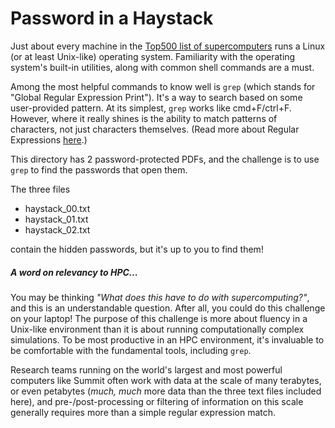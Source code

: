 # Password in a Haystack

Just about every machine in the [Top500 list of supercomputers](https://www.top500.org/list/2019/06/) runs a Linux (or at least Unix-like) operating system. Familiarity with the operating system's built-in utilities, along with common shell commands are a must.

Among the most helpful commands to know well is `grep` (which stands for "Global Regular Expression Print"). It's a way to search based on some user-provided pattern. At its simplest, `grep` works like cmd+F/ctrl+F. However, where it really shines is the ability to match patterns of characters, not just characters themselves. (Read more about Regular Expressions [here](https://en.wikipedia.org/wiki/Regular_expression).)

This directory has 2 password-protected PDFs, and the challenge is to use `grep` to find the passwords that open them.

The three files

- haystack_00.txt
- haystack_01.txt
- haystack_02.txt

contain the hidden passwords, but it's up to you to find them! 

##### A word on relevancy to HPC...

You may be thinking *"What does this have to do with supercomputing?"*, and this is an understandable question. After all, you could do this challenge on your laptop! The purpose of this challenge is more about fluency in a Unix-like environment than it is about running computationally complex simulations. To be most productive in an HPC environment, it's invaluable to be comfortable with the fundamental tools, including `grep`. 

Research teams running on the world's largest and most powerful computers like Summit often work with data at the scale of many terabytes, or even petabytes (*much, much* more data than the three text files included here), and pre-/post-processing or filtering of information on this scale generally requires more than a simple regular expression match.